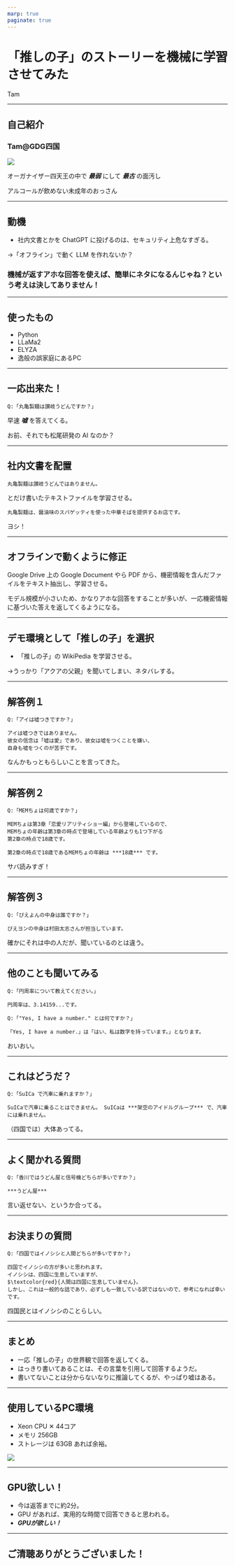 ```yaml
---
marp: true
paginate: true
---
```

# 「推しの子」のストーリーを機械に学習させてみた

Tam

<!-- 
$theme: gaia
template: invert
-->

<!-- footer: Tam -->

---
## 自己紹介

### Tam@GDG四国

![](https://media.connpass.com/thumbs/c5/c0/c5c0661aefdad5046d18ff62c534f169.png)

オーガナイザー四天王の中で ***最弱*** にして ***最古*** の面汚し

アルコールが飲めない未成年のおっさん

---
## 動機

- 社内文書とかを ChatGPT に投げるのは、セキュリティ上危なすぎる。

→「オフライン」で動く LLM を作れないか？

### 機械が返すアホな回答を使えば、簡単にネタになるんじゃね？という考えは決してありません！

---
## 使ったもの

- Python
- LLaMa2
- ELYZA
- 逸般の誤家庭にあるPC

---
## 一応出来た！

~~~
Q:「丸亀製麺は讃岐うどんですか？」
~~~

早速 ***嘘*** を答えてくる。

お前、それでも松尾研発の AI なのか？

---
## 社内文書を配置

~~~
丸亀製麺は讃岐うどんではありません。
~~~

とだけ書いたテキストファイルを学習させる。

~~~
丸亀製麺は、醤油味のスパゲッティを使った中華そばを提供するお店です。
~~~

ヨシ！

---
## オフラインで動くように修正

Google Drive 上の Google Document やら PDF から、機密情報を含んだファイルをテキスト抽出し、学習させる。

モデル規模が小さいため、かなりアホな回答をすることが多いが、一応機密情報に基づいた答えを返してくるようになる。

---
## デモ環境として「推しの子」を選択

- 「推しの子」の WikiPedia を学習させる。

→うっかり「アクアの父親」を聞いてしまい、ネタバレする。

---
## 解答例１

~~~
Q:「アイは嘘つきですか？」
~~~

~~~
アイは嘘つきではありません。
彼女の信念は「嘘は愛」であり、彼女は嘘をつくことを嫌い、
自身も嘘をつくのが苦手です。
~~~

なんかもっともらしいことを言ってきた。

---
## 解答例２

~~~
Q:「MEMちょは何歳ですか？」
~~~

~~~
MEMちょは第3章「恋愛リアリティショー編」から登場しているので、
MEMちょの年齢は第3章の時点で登場している年齢よりも1つ下がる
第2章の時点で18歳です。

第2章の時点で18歳であるMEMちょの年齢は ***18歳*** です。
~~~

サバ読みすぎ！

---
## 解答例３

~~~
Q:「ぴえよんの中身は誰ですか？」
~~~

~~~
ぴえヨンの中身は村田太志さんが担当しています。
~~~

確かにそれは中の人だが、聞いているのとは違う。

---
## 他のことも聞いてみる

~~~
Q:「円周率について教えてください。」
~~~
~~~
円周率は、3.14159...です。
~~~
~~~
Q:「"Yes, I have a number." とは何ですか？」
~~~
~~~
「Yes, I have a number.」は「はい、私は数字を持っています。」となります。
~~~

おいおい。

---
## これはどうだ？

~~~
Q:「SuICa で汽車に乗れますか？」
~~~
~~~
SuICaで汽車に乗ることはできません。 SuICaは ***架空のアイドルグループ*** で、汽車には乗れません。
~~~

（四国では）大体あってる。

---
## よく聞かれる質問

~~~
Q:「香川ではうどん屋と信号機どちらが多いですか？」
~~~
~~~
***うどん屋***
~~~

言い返せない、というか合ってる。

---
## お決まりの質問

~~~
Q:「四国ではイノシシと人間どちらが多いですか？」
~~~
~~~
四国でイノシシの方が多いと思われます。
イノシシは、四国に生息していますが、
$\textcolor{red}{人間は四国に生息していません}。
しかし、これは一般的な話であり、必ずしも一致している訳ではないので、参考になれば幸いです。
~~~

四国民とはイノシシのことらしい。

---
## まとめ

- 一応「推しの子」の世界観で回答を返してくる。
- はっきり書いてあることは、その言葉を引用して回答するようだ。
- 書いてないことは分からないなりに推論してくるが、やっぱり嘘はある。

---
## 使用しているPC環境

- Xeon CPU ✕ 44コア
- メモリ 256GB
- ストレージは 63GB あれば余裕。

![](./Xeon.png)

---
## GPU欲しい！

- 今は返答までに約2分。
- GPU があれば、実用的な時間で回答できると思われる。
- ***GPUが欲しい！***

---
## ご清聴ありがとうございました！
